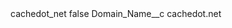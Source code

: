 <?xml version="1.0" encoding="UTF-8"?>
<CustomMetadata xmlns="http://soap.sforce.com/2006/04/metadata" xmlns:xsi="http://www.w3.org/2001/XMLSchema-instance" xmlns:xsd="http://www.w3.org/2001/XMLSchema">
    <label>cachedot_net</label>
    <protected>false</protected>
    <values>
        <field>Domain_Name__c</field>
        <value xsi:type="xsd:string">cachedot.net</value>
    </values>
</CustomMetadata>
